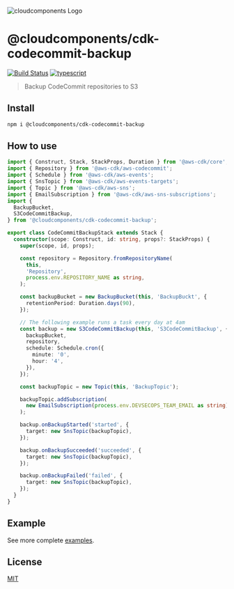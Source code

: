 ![cloudcomponents Logo](https://raw.githubusercontent.com/cloudcomponents/cdk-constructs/master/logo.png)

# @cloudcomponents/cdk-codecommit-backup

[![Build Status](https://travis-ci.org/cloudcomponents/cdk-constructs.svg?branch=master)](https://travis-ci.org/cloudcomponents/cdk-constructs)
[![typescript](https://img.shields.io/badge/jsii-typescript-blueviolet.svg)](https://www.npmjs.com/package/@cloudcomponents/cdk-codecommit-backup)

> Backup CodeCommit repositories to S3

## Install

```bash
npm i @cloudcomponents/cdk-codecommit-backup
```

## How to use

```typescript
import { Construct, Stack, StackProps, Duration } from '@aws-cdk/core';
import { Repository } from '@aws-cdk/aws-codecommit';
import { Schedule } from '@aws-cdk/aws-events';
import { SnsTopic } from '@aws-cdk/aws-events-targets';
import { Topic } from '@aws-cdk/aws-sns';
import { EmailSubscription } from '@aws-cdk/aws-sns-subscriptions';
import {
  BackupBucket,
  S3CodeCommitBackup,
} from '@cloudcomponents/cdk-codecommit-backup';

export class CodeCommitBackupStack extends Stack {
  constructor(scope: Construct, id: string, props?: StackProps) {
    super(scope, id, props);

    const repository = Repository.fromRepositoryName(
      this,
      'Repository',
      process.env.REPOSITORY_NAME as string,
    );

    const backupBucket = new BackupBucket(this, 'BackupBuckt', {
      retentionPeriod: Duration.days(90),
    });

    // The following example runs a task every day at 4am
    const backup = new S3CodeCommitBackup(this, 'S3CodeCommitBackup', {
      backupBucket,
      repository,
      schedule: Schedule.cron({
        minute: '0',
        hour: '4',
      }),
    });

    const backupTopic = new Topic(this, 'BackupTopic');

    backupTopic.addSubscription(
      new EmailSubscription(process.env.DEVSECOPS_TEAM_EMAIL as string),
    );

    backup.onBackupStarted('started', {
      target: new SnsTopic(backupTopic),
    });

    backup.onBackupSucceeded('succeeded', {
      target: new SnsTopic(backupTopic),
    });

    backup.onBackupFailed('failed', {
      target: new SnsTopic(backupTopic),
    });
  }
}
```

## Example

See more complete [examples](https://github.com/cloudcomponents/cdk-constructs/tree/master/examples).

## License

[MIT](./LICENSE)
